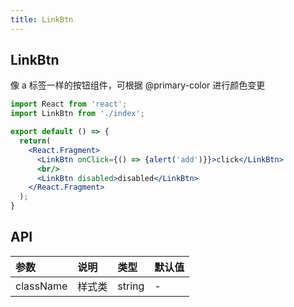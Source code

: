 ```yaml
---
title: LinkBtn
---
```


## LinkBtn

像 a 标签一样的按钮组件，可根据 @primary-color 进行颜色变更

```jsx
import React from 'react';
import LinkBtn from './index';

export default () => {
  return(
    <React.Fragment>
      <LinkBtn onClick={() => {alert('add')}}>click</LinkBtn>
      <br/>
      <LinkBtn disabled>disabled</LinkBtn>
    </React.Fragment>
  );
}
```

## API

|参数|说明|类型|默认值|
|:--|:--|:--|:--|
|className|样式类|string|-|
